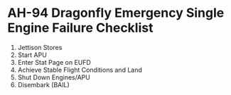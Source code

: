 # AH-94 Dragonfly Emergency Single Engine Failure Checklist

1. Jettison Stores
2. Start APU
3. Enter Stat Page on EUFD
4. Achieve Stable Flight Conditions and Land
5. Shut Down Engines/APU
6. Disembark (BAIL)
